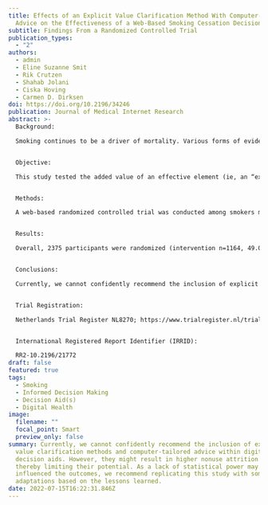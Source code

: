 ```yaml
---
title: Effects of an Explicit Value Clarification Method With Computer-Tailored
  Advice on the Effectiveness of a Web-Based Smoking Cessation Decision Aid
subtitle: Findings From a Randomized Controlled Trial
publication_types:
  - "2"
authors:
  - admin
  - Eline Suzanne Smit
  - Rik Crutzen
  - Shahab Jolani
  - Ciska Hoving
  - Carmen D. Dirksen
doi: https://doi.org/10.2196/34246
publication: Journal of Medical Internet Research
abstract: >-
  Background:

  Smoking continues to be a driver of mortality. Various forms of evidence-based cessation assistance exist; however, their use is limited. The choice between them may also induce decisional conflict. Offering decision aids (DAs) may be beneficial; however, insights into their effective elements are lacking.


  Objective:

  This study tested the added value of an effective element (ie, an “explicit value clarification method” paired with computer-tailored advice indicating the most fitting cessation assistance) of a web-based smoking cessation DA.


  Methods:

  A web-based randomized controlled trial was conducted among smokers motivated to stop smoking within 6 months. The intervention group received a DA with the aforementioned elements, and the control group received the same DA without these elements. The primary outcome measure was 7-day point prevalence abstinence 6 months after baseline (time point 3 [t=3]). Secondary outcome measures were 7-day point prevalence of abstinence 1 month after baseline (time point 2 [t=2]), evidence-based cessation assistance use (t=2 and t=3), and decisional conflict (immediately after DA; time point 1). Logistic and linear regression analyses were performed to assess the outcomes. Analyses were conducted following 2 (decisional conflict) and 3 (smoking cessation) outcome scenarios: complete cases, worst-case scenario (assuming that dropouts still smoked), and multiple imputations. A priori sample size calculation indicated that 796 participants were needed. The participants were mainly recruited on the web (eg, social media). All the data were self-reported.


  Results:

  Overall, 2375 participants were randomized (intervention n=1164, 49.01%), of whom 599 (25.22%; intervention n=275, 45.91%) completed the DAs, and 276 (11.62%; intervention n=143, 51.81%), 97 (4.08%; intervention n=54, 55.67%), and 103 (4.34%; intervention n=56, 54.37%) completed time point 1, t=2, and t=3, respectively. More participants stopped smoking in the intervention group (23/63, 37%) than in the control group (14/52, 27%) after 6 months; however, this was only statistically significant in the worst-case scenario (crude P=.02; adjusted P=.04). Effects on the secondary outcomes were only observed for smoking abstinence after 1 month (15/55, 27%, compared with 7/46, 15%, in the crude and adjusted models, respectively; P=.02) and for cessation assistance uptake after 1 month (26/56, 46% compared with 18/47, 38% only in the crude model; P=.04) and 6 months (38/61, 62% compared with 26/50, 52%; crude P=.01; adjusted P=.02) but only in the worst-case scenario. Nonuse attrition was 34.19% higher in the intervention group than in the control group (P<.001).


  Conclusions:

  Currently, we cannot confidently recommend the inclusion of explicit value clarification methods and computer-tailored advice. However, they might result in higher nonuse attrition rates, thereby limiting their potential. As a lack of statistical power may have influenced the outcomes, we recommend replicating this study with some adaptations based on the lessons learned.


  Trial Registration:

  Netherlands Trial Register NL8270; https://www.trialregister.nl/trial/8270


  International Registered Report Identifier (IRRID):

  RR2-10.2196/21772
draft: false
featured: true
tags:
  - Smoking
  - Informed Decision Making
  - Decision Aid(s)
  - Digital Health
image:
  filename: ""
  focal_point: Smart
  preview_only: false
summary: Currently, we cannot confidently recommend the inclusion of explicit
  value clarification methods and computer-tailored advice within digital
  decision aids. However, they might result in higher nonuse attrition rates,
  thereby limiting their potential. As a lack of statistical power may have
  influenced the outcomes, we recommend replicating this study with some
  adaptations based on the lessons learned.
date: 2022-07-15T16:22:31.846Z
---
```

